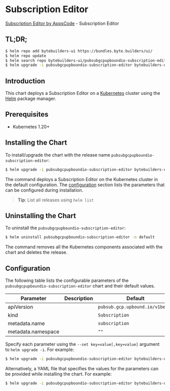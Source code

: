 # Subscription Editor

[Subscription Editor by AppsCode](https://byte.builders) - Subscription Editor

## TL;DR;

```bash
$ helm repo add bytebuilders-ui https://bundles.byte.builders/ui/
$ helm repo update
$ helm search repo bytebuilders-ui/pubsubgcpupboundio-subscription-editor --version=v0.4.18
$ helm upgrade -i pubsubgcpupboundio-subscription-editor bytebuilders-ui/pubsubgcpupboundio-subscription-editor -n default --create-namespace --version=v0.4.18
```

## Introduction

This chart deploys a Subscription Editor on a [Kubernetes](http://kubernetes.io) cluster using the [Helm](https://helm.sh) package manager.

## Prerequisites

- Kubernetes 1.20+

## Installing the Chart

To install/upgrade the chart with the release name `pubsubgcpupboundio-subscription-editor`:

```bash
$ helm upgrade -i pubsubgcpupboundio-subscription-editor bytebuilders-ui/pubsubgcpupboundio-subscription-editor -n default --create-namespace --version=v0.4.18
```

The command deploys a Subscription Editor on the Kubernetes cluster in the default configuration. The [configuration](#configuration) section lists the parameters that can be configured during installation.

> **Tip**: List all releases using `helm list`

## Uninstalling the Chart

To uninstall the `pubsubgcpupboundio-subscription-editor`:

```bash
$ helm uninstall pubsubgcpupboundio-subscription-editor -n default
```

The command removes all the Kubernetes components associated with the chart and deletes the release.

## Configuration

The following table lists the configurable parameters of the `pubsubgcpupboundio-subscription-editor` chart and their default values.

|     Parameter      | Description |                  Default                   |
|--------------------|-------------|--------------------------------------------|
| apiVersion         |             | <code>pubsub.gcp.upbound.io/v1beta1</code> |
| kind               |             | <code>Subscription</code>                  |
| metadata.name      |             | <code>subscription</code>                  |
| metadata.namespace |             | <code>""</code>                            |


Specify each parameter using the `--set key=value[,key=value]` argument to `helm upgrade -i`. For example:

```bash
$ helm upgrade -i pubsubgcpupboundio-subscription-editor bytebuilders-ui/pubsubgcpupboundio-subscription-editor -n default --create-namespace --version=v0.4.18 --set apiVersion=pubsub.gcp.upbound.io/v1beta1
```

Alternatively, a YAML file that specifies the values for the parameters can be provided while
installing the chart. For example:

```bash
$ helm upgrade -i pubsubgcpupboundio-subscription-editor bytebuilders-ui/pubsubgcpupboundio-subscription-editor -n default --create-namespace --version=v0.4.18 --values values.yaml
```
